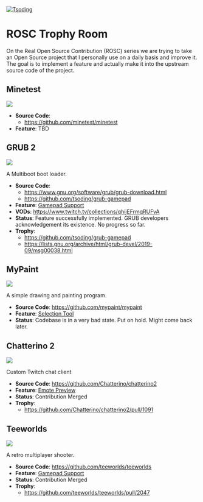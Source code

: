 [![Tsoding](https://img.shields.io/badge/twitch.tv-tsoding-purple?logo=twitch&style=for-the-badge)](https://www.twitch.tv/tsoding)
# ROSC Trophy Room

On the Real Open Source Contribution (ROSC) series we are trying to
take an Open Source project that I personally use on a daily basis and
improve it. The goal is to implement a feature and actually make it
into the upstream source code of the project.

## Minetest

![](https://img.shields.io/badge/in%20progress-blue?style=for-the-badge)

- **Source Code**:
  - https://github.com/minetest/minetest
- **Feature**: TBD

## GRUB 2

![](https://img.shields.io/badge/paused-grey?style=for-the-badge)

A Multiboot boot loader.

- **Source Code**:
  - https://www.gnu.org/software/grub/grub-download.html
  - https://github.com/tsoding/grub-gamepad
- **Feature**: [Gamepad Support](https://steamcommunity.com/groups/steamuniverse/discussions/0/558751660797029626/)
- **VODs**: https://www.twitch.tv/collections/qhijEFrmqRUFvA
- **Status**: Feature successfully implemented. GRUB developers
  acknowledgement its existence. No progress so far.
- **Trophy**:
  - https://github.com/tsoding/grub-gamepad
  - https://lists.gnu.org/archive/html/grub-devel/2019-09/msg00038.html

## MyPaint

![](https://img.shields.io/badge/paused-grey?style=for-the-badge)

A simple drawing and painting program.

- **Source Code**: https://github.com/mypaint/mypaint
- **Feature**: [Selection Tool](https://github.com/mypaint/mypaint/issues/31)
- **Status**: Codebase is in a very bad state. Put on hold. Might come
  back later.

## Chatterino 2

![](https://img.shields.io/badge/success-green?style=for-the-badge)

Custom Twitch chat client

- **Source Code**: https://github.com/Chatterino/chatterino2
- **Feature**: [Emote Preview](https://github.com/Chatterino/chatterino2/issues/976)
- **Status**: Contribution Merged
- **Trophy**:
  - https://github.com/Chatterino/chatterino2/pull/1091

## Teeworlds

![](https://img.shields.io/badge/success-green?style=for-the-badge)

A retro multiplayer shooter.

- **Source Code**: https://github.com/teeworlds/teeworlds
- **Feature**: [Gamepad Support](https://github.com/teeworlds/teeworlds/issues/40)
- **Status**: Contribution Merged
- **Trophy**:
  - https://github.com/teeworlds/teeworlds/pull/2047
